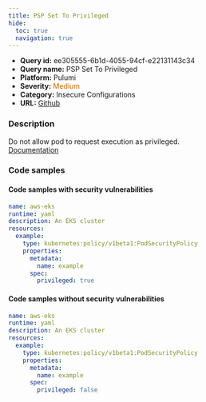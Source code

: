 ```yaml
---
title: PSP Set To Privileged
hide:
  toc: true
  navigation: true
---
```


<style>
  .highlight .hll {
    background-color: #ff171742;
  }
  .md-content {
    max-width: 1100px;
    margin: 0 auto;
  }
</style>

-   **Query id:** ee305555-6b1d-4055-94cf-e22131143c34
-   **Query name:** PSP Set To Privileged
-   **Platform:** Pulumi
-   **Severity:** <span style="color:#C60">Medium</span>
-   **Category:** Insecure Configurations
-   **URL:** [Github](https://github.com/Checkmarx/kics/tree/master/assets/queries/pulumi/kubernetes/psp_set_to_privileged)

### Description
Do not allow pod to request execution as privileged.<br>
[Documentation](https://www.pulumi.com/registry/packages/kubernetes/api-docs/policy/v1beta1/podsecuritypolicy/#privileged_yaml)

### Code samples
#### Code samples with security vulnerabilities
```yaml title="Postitive test num. 1 - yaml file" hl_lines="11"
name: aws-eks
runtime: yaml
description: An EKS cluster
resources:
  example:
    type: kubernetes:policy/v1beta1:PodSecurityPolicy
    properties:
      metadata:
        name: example
      spec:
        privileged: true

```


#### Code samples without security vulnerabilities
```yaml title="Negative test num. 1 - yaml file"
name: aws-eks
runtime: yaml
description: An EKS cluster
resources:
  example:
    type: kubernetes:policy/v1beta1:PodSecurityPolicy
    properties:
      metadata:
        name: example
      spec:
        privileged: false

```
